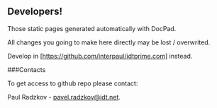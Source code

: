 Developers!
-----------


Those static pages generated automatically with DocPad.

All changes you going to make here directly may be lost / overwrited.

Develop in [https://github.com/interpaul/idtprime.com] instead.

###Contacts

To get access to github repo please contact:

Paul Radzkov - pavel.radzkov@idt.net.
